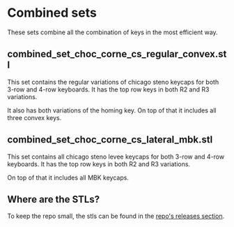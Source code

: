 # Combined sets

These sets combine all the combination of keys in the most efficient way.

## combined_set_choc_corne_cs_regular_convex.stl

This set contains the regular variations of chicago steno keycaps for both 3-row and 4-row keyboards. It has the top row keys in both R2 and R3 variations.

It also has both variations of the homing key. On top of that it includes all three convex keys.

## combined_set_choc_corne_cs_lateral_mbk.stl

This set contains all chicago steno levee keycaps for both 3-row and 4-row keyboards. It has the top row keys in both R2 and R3 variations.

On top of that it includes all MBK keycaps.

## Where are the STLs?

To keep the repo small, the stls can be found in the [repo's releases section](../../../../../releases/).
